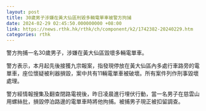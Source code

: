 ```yaml
---
layout: post
title: 30歲男子涉嫌在黃大仙區刑毀多輛電單車被警方拘捕
date: 2024-02-29 02:45:50.000000000 +08:00
link: https://news.rthk.hk/rthk/ch/component/k2/1742382-20240229.htm
categories: rthk
---
```


警方拘捕一名30歲男子，涉嫌在黃大仙區毀壞多輛電單車。

警方表示，本月起先後接獲九宗報案，指發現停放在黃大仙區內多處行車路旁的電單車，座位懷疑被利器損毀，案中共有11輛電單車被破壞。所有案件列作刑事毀壞處理。

警方經情報搜集及翻查閉路電視後，昨日凌晨進行埋伏行動，當一名男子在慈雲山用螺絲批，損毀停泊路邊的電單車時將他拘捕。被捕男子現正被扣留調查。
